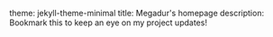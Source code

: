 theme: jekyll-theme-minimal
title: Megadur's homepage
description: Bookmark this to keep an eye on my project updates!
